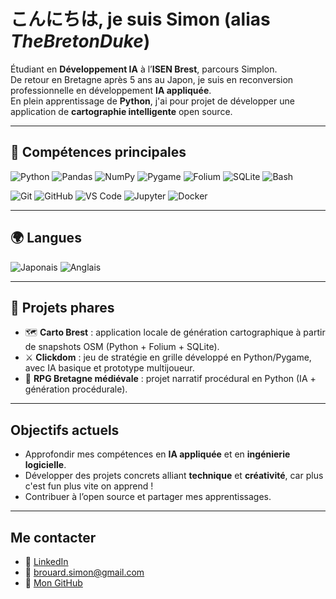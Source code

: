 # こんにちは, je suis Simon (alias *TheBretonDuke*)

Étudiant en **Développement IA** à l’**ISEN Brest**, parcours Simplon.  
De retour en Bretagne après 5 ans au Japon, je suis en reconversion professionnelle en développement **IA appliquée**.  
En plein apprentissage de **Python**, j'ai pour projet de développer une application de **cartographie intelligente** open source.  

---

## 🔧 Compétences principales

![Python](https://img.shields.io/badge/Python-3776AB?style=plastic&logo=python&logoColor=white)
![Pandas](https://img.shields.io/badge/Pandas-150458?style=plastic&logo=pandas&logoColor=white)
![NumPy](https://img.shields.io/badge/NumPy-013243?style=plastic&logo=numpy&logoColor=white)
![Pygame](https://img.shields.io/badge/Pygame-3766AB?style=plastic&logo=python&logoColor=white)
![Folium](https://img.shields.io/badge/Folium-77B829?style=plastic&logo=leaflet&logoColor=white)
![SQLite](https://img.shields.io/badge/SQLite-003B57?style=plastic&logo=sqlite&logoColor=white)
![Bash](https://img.shields.io/badge/Bash-4EAA25?style=plastic&logo=gnubash&logoColor=white)

![Git](https://img.shields.io/badge/Git-F05032?style=plastic&logo=git&logoColor=white)
![GitHub](https://img.shields.io/badge/GitHub-181717?style=plastic&logo=github&logoColor=white)
![VS Code](https://img.shields.io/badge/VS%20Code-007ACC?style=plastic&logo=visualstudiocode&logoColor=white)
![Jupyter](https://img.shields.io/badge/Jupyter-F37626?style=plastic&logo=jupyter&logoColor=white)
![Docker](https://img.shields.io/badge/Docker-2496ED?style=plastic&logo=docker&logoColor=white)

---

## 🌍 Langues

![Japonais](https://img.shields.io/badge/🌸-Japonais-red?style=plastic)
![Anglais](https://img.shields.io/badge/🇬🇧-Anglais-blue?style=plastic)

---

## 📌 Projets phares
- 🗺️ **Carto Brest** : application locale de génération cartographique à partir de snapshots OSM (Python + Folium + SQLite).  
- ⚔️ **Clickdom** : jeu de stratégie en grille développé en Python/Pygame, avec IA basique et prototype multijoueur.  
- 📖 **RPG Bretagne médiévale** : projet narratif procédural en Python (IA + génération procédurale).  

---

## Objectifs actuels
- Approfondir mes compétences en **IA appliquée** et en **ingénierie logicielle**.  
- Développer des projets concrets alliant **technique** et **créativité**, car plus c'est fun plus vite on apprend !  
- Contribuer à l’open source et partager mes apprentissages.  

---

## Me contacter
- 💼 [LinkedIn](https://www.linkedin.com/in/simon-brouard-69414a36a/)  
- 📧 brouard.simon@gmail.com  
- 🐙 [Mon GitHub](https://github.com/TheBretonDuke)  
